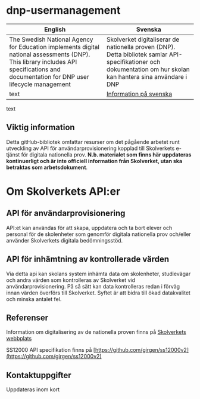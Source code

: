 # dnp-usermanagement

| English | Svenska |
| ------------- | ------------- |
| The Swedish National Agency for Education implements digital national assessments (DNP). This library includes API specifications and documentation for DNP user lifecycle management  | Skolverket digitaliserar de nationella proven (DNP). Detta bibliotek samlar API-specifikationer och dokumentation om hur skolan kan hantera sina användare i DNP  |
| text | [Information på svenska](#Viktig-information) |


text 

## Viktig information
Detta gitHub-bibliotek omfattar resurser om det pågående arbetet runt utveckling av API för användarprovisionering kopplad till Skolverkets e-tjänst för digitala nationella prov. **N.b. materialet som finns här uppdateras kontinuerligt och är inte officiell information från Skolverket, utan ska betraktas som arbetsdokument**.

# Om Skolverkets API:er
## API för användarprovisionering
API:et kan användas för att skapa, uppdatera och ta bort elever och personal för de skolenheter som genomför digitala nationella prov och/eller använder Skolverkets digitala bedömningsstöd.

## API för inhämtning av kontrollerade värden
Via detta api kan skolans system inhämta data om skolenheter, studievägar och andra värden som kontrolleras av Skolverket vid användarprovisionering. På så sätt kan data kontrolleras redan i förväg innan värden överförs till Skolverket. Syftet är att bidra till ökad datakvalitet och minska antalet fel.

## Referenser
Information om digitalisering av de nationella proven finns på [Skolverkets webbplats](https://www.skolverket.se/om-oss/var-verksamhet/skolverkets-prioriterade-omraden/digitalisering/digitala-nationella-prov/digitalisering-av-de-nationella-proven)

SS12000 API specifikation finns på [https://github.com/girgen/ss12000v2](https://github.com/girgen/ss12000v2)

## Kontaktuppgifter
Uppdateras inom kort
